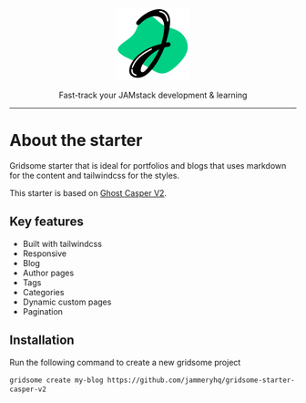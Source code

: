 <div align="center">

<a href="https://www.jammeryhq.com" title="JammeryHQ" target="_blank">

  <img src="./jammeryhq.png" width="128" />
  
</a>

<p>
Fast-track your JAMstack development & learning
</p>
</div>

<hr />

# About the starter

Gridsome starter that is ideal for portfolios and blogs that uses markdown for the content and tailwindcss for the styles.

This starter is based on [Ghost Casper V2](https://github.com/TryGhost/Casper/tree/2.4).

## Key features

* Built with tailwindcss
* Responsive 
* Blog
* Author pages
* Tags
* Categories
* Dynamic custom pages
* Pagination

## Installation

Run the following command to create a new gridsome project 

```
gridsome create my-blog https://github.com/jammeryhq/gridsome-starter-casper-v2
```
